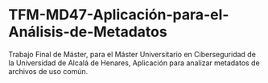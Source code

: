 # TFM-MD47-Aplicación-para-el-Análisis-de-Metadatos
Trabajo Final de Máster, para el Máster Universitario en Ciberseguridad de la Universidad de Alcalá de Henares, Aplicación para analizar metadatos de archivos de uso común.
